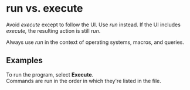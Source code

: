 # run vs. execute

Avoid *execute* except to follow the UI. Use *run* instead. If the UI includes *execute,* the resulting action is still *run*. 

Always use *run* in the context of operating systems, macros, and queries.

## Examples

To run the program, select **Execute**.  
Commands are run in the order in which they're listed in the file. 
